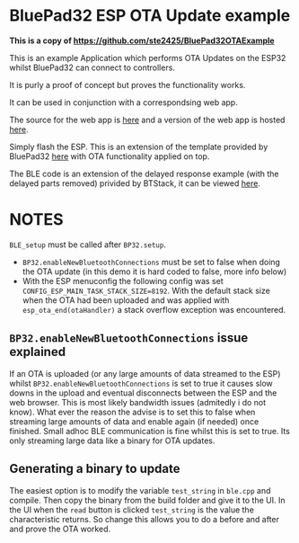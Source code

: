 # BluePad32 ESP OTA Update example

**This is a copy of https://github.com/ste2425/BluePad32OTAExample**

This is an example Application which performs OTA Updates on the ESP32 whilst BluePad32 can connect to controllers.

It is purly a proof of concept but proves the functionality works.

It can be used in conjunction with a correspondsing web app.

The source for the web app is [here](https://github.com/ste2425/OTAWebapp) and a version of the web app is hosted [here](https://ste2425.github.io/OTAWebapp/).

Simply flash the ESP. This is an extension of the template provided by BluePad32 [here](https://gitlab.com/ricardoquesada/esp-idf-arduino-bluepad32-template) with OTA functionality applied on top.

The BLE code is an extension of the delayed response example (with the delayed parts removed) privided by BTStack, it can be viewed [here](https://github.com/bluekitchen/btstack/blob/master/example/att_delayed_response.c).

# NOTES

`BLE_setup` must be called after `BP32.setup`.
* `BP32.enableNewBluetoothConnections` must be set to false when doing the OTA update (in this demo it is hard coded to false, more info below)
* With the ESP menuconfig the following config was set `CONFIG_ESP_MAIN_TASK_STACK_SIZE=8192`. With the default stack size when the OTA had been uploaded and was applied with `esp_ota_end(otaHandler)` a stack overflow exception was encountered.

## `BP32.enableNewBluetoothConnections` issue explained

If an OTA is uploaded (or any large amounts of data streamed to the ESP) whilst `BP32.enableNewBluetoothConnections` is set to true it causes slow downs in the upload and eventual disconnects between the ESP and the web browser. This is most likely bandwidth issues (admitedly i do not know). What ever the reason the advise is to set this to false when streaming large amounts of data and enable again (if needed) once finished. Small adhoc BLE communication is fine whilst this is set to true. Its only streaming large data like a binary for OTA updates.

## Generating a binary to update

The easiest option is to modify the variable `test_string` in `ble.cpp` and compile. Then copy the binary from the build folder and give it to the UI. In the UI when the `read` button is clicked `test_string` is the value the characteristic returns. So change this allows you to do a before and after and prove the OTA worked.
